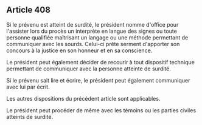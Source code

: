 Article 408
----
Si le prévenu est atteint de surdité, le président nomme d'office pour
l'assister lors du procès un interprète en langue des signes ou toute personne
qualifiée maîtrisant un langage ou une méthode permettant de communiquer avec
les sourds. Celui-ci prête serment d'apporter son concours à la justice en son
honneur et en sa conscience.

Le président peut également décider de recourir à tout dispositif technique
permettant de communiquer avec la personne atteinte de surdité.

Si le prévenu sait lire et écrire, le président peut également communiquer avec
lui par écrit.

Les autres dispositions du précédent article sont applicables.

Le président peut procéder de même avec les témoins ou les parties civiles
atteints de surdité.
